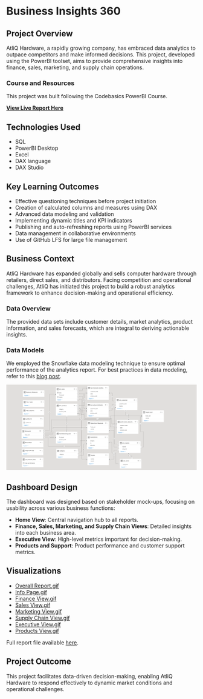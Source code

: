 # Business Insights 360

## Project Overview

AtliQ Hardware, a rapidly growing company, has embraced data analytics to outpace competitors and make informed decisions. This project, developed using the PowerBI toolset, aims to provide comprehensive insights into finance, sales, marketing, and supply chain operations.

### Course and Resources
This project was built following the Codebasics PowerBI Course.

[**View Live Report Here**](https://app.powerbi.com/view?r=eyJrIjoiZTA1MTBjMWYtZWVhYS00MDQyLWFhNzgtOTJkN2QwZTAwZjQzIiwidCI6ImM2ZTU0OWIzLTVmNDUtNDAzMi1hYWU5LWQ0MjQ0ZGM1YjJjNCJ9&pageName=ReportSection1f58869c7d320bb1b96c)

## Technologies Used

- SQL
- PowerBI Desktop
- Excel
- DAX language
- DAX Studio

## Key Learning Outcomes

- Effective questioning techniques before project initiation
- Creation of calculated columns and measures using DAX
- Advanced data modeling and validation
- Implementing dynamic titles and KPI indicators
- Publishing and auto-refreshing reports using PowerBI services
- Data management in collaborative environments
- Use of GitHub LFS for large file management

## Business Context

AtliQ Hardware has expanded globally and sells computer hardware through retailers, direct sales, and distributors. Facing competition and operational challenges, AtliQ has initiated this project to build a robust analytics framework to enhance decision-making and operational efficiency.

### Data Overview

The provided data sets include customer details, market analytics, product information, and sales forecasts, which are integral to deriving actionable insights.

### Data Models

We employed the Snowflake data modeling technique to ensure optimal performance of the analytics report. For best practices in data modeling, refer to this [blog post](https://addendanalytics.com/blog/data-modelling-best-practices/).

![Data Model](https://github.com/Naveen-S6/Business_Insights_360/blob/main/Resources/Data_model.png)

## Dashboard Design

The dashboard was designed based on stakeholder mock-ups, focusing on usability across various business functions:

- **Home View**: Central navigation hub to all reports.
- **Finance, Sales, Marketing, and Supply Chain Views**: Detailed insights into each business area.
- **Executive View**: High-level metrics important for decision-making.
- **Products and Support**: Product performance and customer support metrics.

## Visualizations

- [Overall Report.gif](https://github.com/Naveen-S6/Business_Insights_360/blob/main/Resources/Overall.gif)
- [Info Page.gif](https://github.com/Naveen-S6/Business_Insights_360/blob/main/Resources/Info.gif)
- [Finance View.gif](https://github.com/Naveen-S6/Business_Insights_360/blob/main/Resources/Finace.gif)
- [Sales View.gif](https://github.com/Naveen-S6/Business_Insights_360/blob/main/Resources/Sales.gif)
- [Marketing View.gif](https://github.com/Naveen-S6/Business_Insights_360/blob/main/Resources/Marketing.gif)
- [Supply Chain View.gif](https://github.com/Naveen-S6/Business_Insights_360/blob/main/Resources/supply%20chain.gif)
- [Executive View.gif](https://github.com/Naveen-S6/Business_Insights_360/blob/main/Resources/Executive.gif)
- [Products View.gif](https://github.com/Naveen-S6/Business_Insights_360/blob/main/Resources/Products%20View.gif)

Full report file available [here](https://github.com/Naveen-S6/Business_Insights_360/blob/main/Report/360.pbix).

## Project Outcome

This project facilitates data-driven decision-making, enabling AtliQ Hardware to respond effectively to dynamic market conditions and operational challenges.

